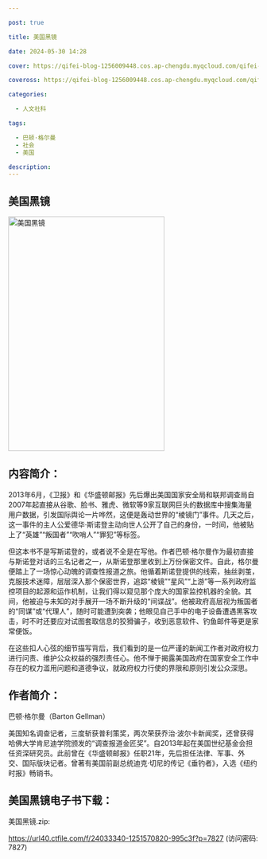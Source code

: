 ```yaml
---

post: true

title: 美国黑镜

date: 2024-05-30 14:28

cover: https://qifei-blog-1256009448.cos.ap-chengdu.myqcloud.com/qifei-blog/s33854240.jpg

coveross: https://qifei-blog-1256009448.cos.ap-chengdu.myqcloud.com/qifei-blog/s33854240.jpg

categories:

  - 人文社科

tags:

  - 巴顿·格尔曼
  - 社会
  - 美国

description:
---
```


## 美国黑镜

<img alt="美国黑镜" class="aligncenter loading" data-was-processed="true" decoding="async" fetchpriority="high" height="471" src="https://qifei-blog-1256009448.cos.ap-chengdu.myqcloud.com/qifei-blog/s33854240.jpg" style="cursor: zoom-in;" width="314"/>

## 内容简介：

2013年6月，《卫报》和《华盛顿邮报》先后爆出美国国家安全局和联邦调查局自2007年起直接从谷歌、脸书、雅虎、微软等9家互联网巨头的数据库中搜集海量用户数据，引发国际舆论一片哗然，这便是轰动世界的“棱镜门”事件。几天之后，这一事件的主人公爱德华·斯诺登主动向世人公开了自己的身份，一时间，他被贴上了“英雄”“叛国者”“吹哨人”“罪犯”等标签。

但这本书不是写斯诺登的，或者说不全是在写他。作者巴顿·格尔曼作为最初直接与斯诺登对话的三名记者之一，从斯诺登那里收到上万份保密文件。自此，格尔曼便踏上了一场惊心动魄的调查性报道之旅。他循着斯诺登提供的线索，抽丝剥茧，克服技术迷障，层层深入那个保密世界，追踪“棱镜”“星风”“上游”等一系列政府监控项目的起源和运作机制，让我们得以窥见那个庞大的国家监控机器的全貌。其间，他被迫与未知的对手展开一场不断升级的“间谍战”。他被政府高层视为叛国者的“同谋”或“代理人”，随时可能遭到突袭；他眼见自己手中的电子设备遭遇黑客攻击，时不时还要应对试图套取信息的狡猾骗子，收到恶意软件、钓鱼邮件等更是家常便饭。

在这些扣人心弦的细节描写背后，我们看到的是一位严谨的新闻工作者对政府权力进行问责、维护公众权益的强烈责任心。他不惮于揭露美国政府在国家安全工作中存在的权力滥用问题和道德争议，就政府权力行使的界限和原则引发公众深思。

## 作者简介：

巴顿·格尔曼（Barton Gellman）

美国知名调查记者，三度斩获普利策奖，两次荣获乔治·波尔卡新闻奖，还曾获得哈佛大学肯尼迪学院颁发的“调查报道金匠奖”。自2013年起在美国世纪基金会担任资深研究员。此前曾在《华盛顿邮报》任职21年，先后担任法律、军事、外交、国际版块记者。曾著有美国前副总统迪克·切尼的传记《垂钓者》，入选《纽约时报》畅销书。

## 美国黑镜电子书下载：

美国黑镜.zip: 

https://url40.ctfile.com/f/24033340-1251570820-995c3f?p=7827 (访问密码: 7827)
